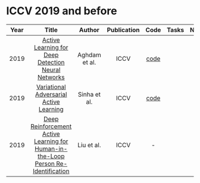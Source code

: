 # ICCV 2019 and before

| Year |                                                       Title                                                       |   Author    | Publication | Code | Tasks | Notes | Datasets| Notions |
|:----:|:-----------------------------------------------------------------------------------------------------------------:|:-----------:|:-----------:|:----:|:----:|:-----:|:-----:|:-----:|
| 2019 |                              [Active Learning for Deep Detection Neural Networks](https://openaccess.thecvf.com/content_ICCV_2019/html/Aghdam_Active_Learning_for_Deep_Detection_Neural_Networks_ICCV_2019_paper.html)                               | Aghdam et al. |    ICCV     | [code](https://gitlab.com/haghdam/deep_active_learning) |      |       |
| 2019 |                                          [Variational Adversarial Active Learning](https://openaccess.thecvf.com/content_ICCV_2019/html/Sinha_Variational_Adversarial_Active_Learning_ICCV_2019_paper.html)                                          | Sinha et al.  |    ICCV     |        [code](https://github.com/sinhasam/vaal)         |      |       |
| 2019 | [Deep Reinforcement Active Learning for Human-in-the-Loop Person Re-Identification](https://openaccess.thecvf.com/content_ICCV_2019/html/Liu_Deep_Reinforcement_Active_Learning_for_Human-in-the-Loop_Person_Re-Identification_ICCV_2019_paper.html) |  Liu et al.   |    ICCV     |                            -                            |      |       |
